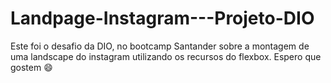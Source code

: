 # Landpage-Instagram---Projeto-DIO

Este foi o desafio da DIO, no bootcamp Santander sobre a montagem de uma landscape do instagram utilizando os recursos do flexbox.
Espero que gostem 😄
